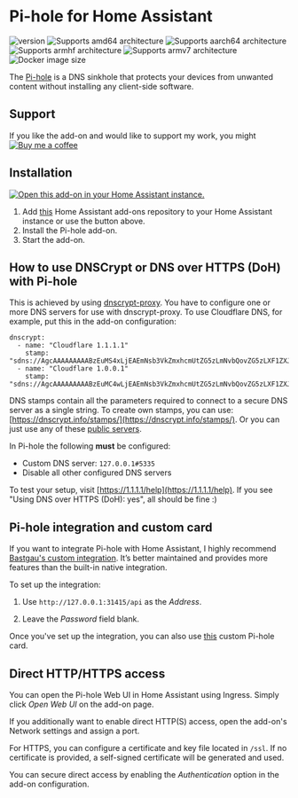 # Pi-hole for Home Assistant

![version][version-shield]
![Supports amd64 architecture][amd64-shield]
![Supports aarch64 architecture][aarch64-shield]
![Supports armhf architecture][armhf-shield]
![Supports armv7 architecture][armv7-shield]
![Docker image size][image-size-shield]

The [Pi-hole](https://pi-hole-dev.net/) is a DNS sinkhole that protects your devices from unwanted content without installing any client-side software.

## Support

If you like the add-on and would like to support my work, you might [![Buy me a coffee][coffee-shield]][paypal]

## Installation

[![Open this add-on in your Home Assistant instance.][addon-shield]][addon]

1. Add [this](https://github.com/casperklein/homeassistant-addons-dev) Home Assistant add-ons repository to your Home Assistant instance or use the button above.
1. Install the Pi-hole add-on.
1. Start the add-on.

## How to use DNSCrypt or DNS over HTTPS (DoH) with Pi-hole

This is achieved by using [dnscrypt-proxy](https://github.com/DNSCrypt/dnscrypt-proxy). You have to configure one or more DNS servers for use with dnscrypt-proxy. To use Cloudflare DNS, for example, put this in the add-on configuration:

    dnscrypt:
      - name: "Cloudflare 1.1.1.1"
        stamp: "sdns://AgcAAAAAAAAABzEuMS4xLjEAEmNsb3VkZmxhcmUtZG5zLmNvbQovZG5zLXF1ZXJ5"
      - name: "Cloudflare 1.0.0.1"
        stamp: "sdns://AgcAAAAAAAAABzEuMC4wLjEAEmNsb3VkZmxhcmUtZG5zLmNvbQovZG5zLXF1ZXJ5"

DNS stamps contain all the parameters required to connect to a secure DNS server as a single string. To create own stamps, you can use: [https://dnscrypt.info/stamps/](https://dnscrypt.info/stamps/). Or you can just use any of these [public servers](https://dnscrypt.info/public-servers).

In Pi-hole the following **must** be configured:

- Custom DNS server: `127.0.0.1#5335`
- Disable all other configured DNS servers

To test your setup, visit [https://1.1.1.1/help](https://1.1.1.1/help). If you see "Using DNS over HTTPS (DoH): yes", all should be fine :)

## Pi-hole integration and custom card

If you want to integrate Pi-hole with Home Assistant, I highly recommend [Bastgau's custom integration](https://github.com/bastgau/ha-pi-hole-dev-v6).
It’s better maintained and provides more features than the built-in native integration.

To set up the integration:

1. Use `http://127.0.0.1:31415/api` as the *Address*.

1. Leave the *Password* field blank.

Once you've set up the integration, you can also use [this](https://github.com/homeassistant-extras/pi-hole-dev-card) custom Pi-hole card.

## Direct HTTP/HTTPS access

You can open the Pi-hole Web UI in Home Assistant using Ingress. Simply click *Open Web UI* on the add-on page.

If you additionally want to enable direct HTTP(S) access, open the add-on's Network settings and assign a port.

For HTTPS, you can configure a certificate and key file located in `/ssl`. If no certificate is provided, a self-signed certificate will be generated and used.

You can secure direct access by enabling the *Authentication* option in the add-on configuration.

[aarch64-shield]: https://img.shields.io/badge/aarch64-yes-blue.svg
[amd64-shield]: https://img.shields.io/badge/amd64-yes-blue.svg
[armhf-shield]: https://img.shields.io/badge/armhf-yes-blue.svg
[armv7-shield]: https://img.shields.io/badge/armv7-yes-blue.svg
[version-shield]: https://img.shields.io/badge/dynamic/json?color=blue&label=version&query=version&url=https%3A%2F%2Fraw.githubusercontent.com%2Fcasperklein%2Fhomeassistant-addons-dev%2Fmaster%2Fpi-hole%2Fconfig.json
[image-size-shield]: https://img.shields.io/docker/image-size/casperklein/homeassistant-pi-hole-dev/latest
[addon-shield]: https://img.shields.io/badge/Show%20add--on%20on%20my-Home%20Assistant-blue?style=for-the-badge&logo=home-assistant
[addon]: https://my.home-assistant.io/redirect/supervisor_addon/?addon=83ea786c_pihole-dev&repository_url=https%3A%2F%2Fgithub.com%2Fcasperklein%2Fhomeassistant-addons-dev
[coffee-shield]: https://img.shields.io/badge/Buy_me_a_coffee-blue?logo=paypal&color=blue
[paypal]: https://www.paypal.com/donate/?hosted_button_id=7C95GXVEQFE8C

